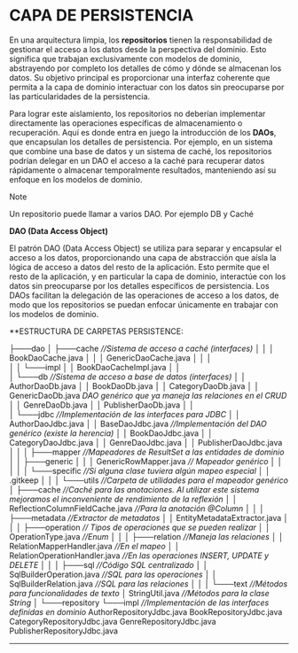 # CAPA DE PERSISTENCIA

En una arquitectura limpia, los **repositorios** tienen la responsabilidad de gestionar el acceso a los datos desde la perspectiva del dominio. Esto significa que trabajan exclusivamente con modelos de dominio, abstrayendo por completo los detalles de cómo y dónde se almacenan los datos. Su objetivo principal es proporcionar una interfaz coherente que permita a la capa de dominio interactuar con los datos sin preocuparse por las particularidades de la persistencia.

Para lograr este aislamiento, los repositorios no deberían implementar directamente las operaciones específicas de almacenamiento o recuperación. Aquí es donde entra en juego la introducción de los **DAOs**, que encapsulan los detalles de persistencia. Por ejemplo, en un sistema que combine una base de datos y un sistema de caché, los repositorios podrían delegar en un DAO el acceso a la caché para recuperar datos rápidamente o almacenar temporalmente resultados, manteniendo así su enfoque en los modelos de dominio.

> [!NOTE]
> Un repositorio puede llamar a varios DAO. Por ejemplo DB y Caché

**DAO (Data Access Object)**

El patrón DAO (Data Access Object) se utiliza para separar y encapsular el acceso a los datos, proporcionando una capa de abstracción que aísla la lógica de acceso a datos del resto de la aplicación. Esto permite que el resto de la aplicación, y en particular la capa de dominio, interactúe con los datos sin preocuparse por los detalles específicos de persistencia. Los DAOs facilitan la delegación de las operaciones de acceso a los datos, de modo que los repositorios se puedan enfocar únicamente en trabajar con los modelos de dominio.

**ESTRUCTURA DE CARPETAS PERSISTENCE:

├───dao
│   ├───cache *//Sistema de acceso a caché (interfaces)*
│   │   │   BookDaoCache.java
│   │   │   GenericDaoCache.java
│   │   │   
│   │   └───impl
│   │           BookDaoCacheImpl.java
│   │           
│   └───db *//Sistema de acceso a base de datos (interfaces)*
│       │   AuthorDaoDb.java
│       │   BookDaoDb.java
│       │   CategoryDaoDb.java
│       │   GenericDaoDb.java *DAO genérico que ya maneja las relaciones en el CRUD* 
│       │   GenreDaoDb.java
│       │   PublisherDaoDb.java
│       │   
│       └───jdbc *//Implementación de las interfaces para JDBC*
│           │   AuthorDaoJdbc.java
│           │   BaseDaoJdbc.java *//Implementación del DAO genérico (existe la herencia)*
│           │   BookDaoJdbc.java
│           │   CategoryDaoJdbc.java
│           │   GenreDaoJdbc.java
│           │   PublisherDaoJdbc.java
│           │
│           ├───mapper *//Mapeadores de ResultSet a las entidades de dominio*
│           │   ├───generic
│           │   │       GenericRowMapper.java *// Mapeador genérico*
│           │   │
│           │   └───specific *//Si alguna clase tuviera algún mapeo especial*
│           │           .gitkeep
│           │
│           └───utils *//Carpeta de utilidades para el mapeador genérico*
│               ├───cache *//Caché para las anotaciones. Al utilizar este sistema mejoramos el                                                     inconveniente de rendimiento de la reflexión*
│               │       ReflectionColumnFieldCache.java *//Para la anotación @Column*
│               │
│               ├───metadata *//Extractor de metadatos*
│               │       EntityMetadataExtractor.java
│               │
│               ├───operation *// Tipos de operaciones que se pueden realizar*
│               │       OperationType.java *//Enum*
│               │
│               ├───relation *//Maneja las relaciones*
│               │       RelationMapperHandler.java *//En el mapeo*
│               │       RelationOperationHandler.java *//En las operaciones INSERT, UPDATE y DELETE*
│               │
│               ├───sql *//Código SQL centralizado*
│               │       SqlBuilderOperation.java *//SQL para las operaciones*
│               │       SqlBuilderRelation.java *//SQL para las relaciones*
│               │
│               └───text *//Métodos para funcionalidades de texto*
│                       StringUtil.java *//Métodos para la clase String*
│
└───repository
    └───impl *//Implementación de las interfaces definidas en dominio*
            AuthorRepositoryJdbc.java
            BookRepositoryJdbc.java
            CategoryRepositoryJdbc.java
            GenreRepositoryJdbc.java
            PublisherRepositoryJdbc.java

---


